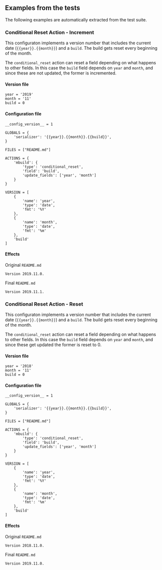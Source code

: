 
## Examples from the tests

The following examples are automatically extracted from the test suite.


### Conditional Reset Action - Increment

This configuraton implements a version number that includes the current date
(`{{year}}.{{month}}`) and a `build`. The build gets reset every beginning
of the month.

The `conditional_reset` action can reset a field depending on what happens
to other fields. In this case the `build` field depends on `year` and `month`,
and since these are not updated, the former is incremented.

#### Version file
```
year = '2019'
month = '11'
build = 0
```

#### Configuration file
```
__config_version__ = 1

GLOBALS = {
    'serializer': '{{year}}.{{month}}.{{build}}',
}

FILES = ["README.md"]

ACTIONS = {
    'mbuild': {
        'type': 'conditional_reset',
        'field': 'build',
        'update_fields': ['year', 'month']
    }
}

VERSION = [
    {
        'name': 'year',
        'type': 'date',
        'fmt': '%Y'
    },
    {
        'name': 'month',
        'type': 'date',
        'fmt': '%m'
    },
    'build'
]
```

#### Effects

Original `README.md`
```
Version 2019.11.0.
```
Final `README.md`
```
Version 2019.11.1.
```

### Conditional Reset Action - Reset

This configuraton implements a version number that includes the current date
(`{{year}}.{{month}}`) and a `build`. The build gets reset every beginning
of the month.

The `conditional_reset` action can reset a field depending on what happens
to other fields. In this case the `build` field depends on `year` and `month`,
and since these get updated the former is reset to 0.

#### Version file
```
year = '2018'
month = '11'
build = 0
```

#### Configuration file
```
__config_version__ = 1

GLOBALS = {
    'serializer': '{{year}}.{{month}}.{{build}}',
}

FILES = ["README.md"]

ACTIONS = {
    'mbuild': {
        'type': 'conditional_reset',
        'field': 'build',
        'update_fields': ['year', 'month']
    }
}

VERSION = [
    {
        'name': 'year',
        'type': 'date',
        'fmt': '%Y'
    },
    {
        'name': 'month',
        'type': 'date',
        'fmt': '%m'
    },
    'build'
]
```

#### Effects

Original `README.md`
```
Version 2018.11.0.
```
Final `README.md`
```
Version 2019.11.0.
```
